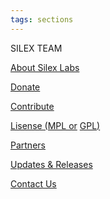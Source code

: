```yaml
---
tags: sections
---
```

SILEX TEAM

[About Silex Labs](http://www.silexlabs.org/ "Silex Labs non profit organization")

[Donate](https://opencollective.com/silex "Silex donation page")

[Contribute](https://github.com/silexlabs/Silex/wiki/Contribute "Contribute to Silex")

[Lisense (MPL or](https://github.com/silexlabs/Silex/blob/develop/LICENSE_MPL "Silex has dual license") [GPL](https://github.com/silexlabs/Silex/blob/develop/LICENSE "GPL Silex License")[)](https://github.com/silexlabs/Silex/blob/develop/LICENSE_MPL "Silex has dual license")

[Partners](/community/#partners "Silex partners")

[Updates & Releases](https://silexlabs.us7.list-manage.com/subscribe?u=fe927d10e2d20f286e59ef0b7&id=2e1b03a5f0 "Mailing list")

[Contact Us](mailto:b2b@silex.me "Contact Silex founder")
